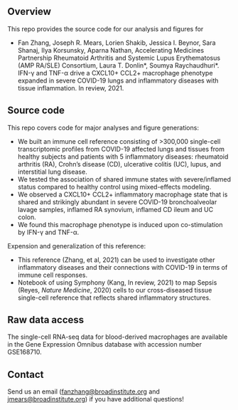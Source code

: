 ## Overview
This repo provides the source code for our analysis and figures for 

- Fan Zhang, Joseph R. Mears, Lorien Shakib, Jessica I. Beynor, Sara Shanaj, Ilya Korsunsky, Aparna Nathan, Accelerating Medicines Partnership Rheumatoid Arthritis and Systemic Lupus Erythematosus (AMP RA/SLE) Consortium, Laura T. Donlin*, Soumya Raychaudhuri*. IFN-γ and TNF-α drive a CXCL10+ CCL2+ macrophage phenotype expanded in severe COVID-19 lungs and inflammatory diseases with tissue inflammation. In review, 2021.

## Source code 

This repo covers code for major analyses and figure generations:
 - We built an immune cell reference consisting of >300,000 single-cell transcriptomic profiles from COVID-19 affected lungs and tissues from healthy subjects and patients with 5 inflammatory diseases: rheumatoid arthritis (RA), Crohn’s disease (CD), ulcerative colitis (UC), lupus, and interstitial lung disease. 
 - We tested the association of shared immune states with severe/inflamed status compared to healthy control using mixed-effects modeling. 
 - We observed a CXCL10+ CCL2+ inflammatory macrophage state that is shared and strikingly abundant in severe COVID-19 bronchoalveolar lavage samples, inflamed RA synovium, inflamed CD ileum and UC colon. 
 - We found this macrophage phenotype is induced upon co-stimulation by IFN-γ and TNF-α.
 
 Expension and generalization of this reference:
 - This reference (Zhang, et al, 2021) can be used to investigate other inflammatory diseases and their connections with COVID-19 in terms of immune cell responses. 
 - Notebook of using Symphony (Kang, In review, 2021) to map Sepsis (Reyes, *Nature Medicine*, 2020) cells to our cross-diseased tissue single-cell reference that reflects shared inflammatory structures.


## Raw data access
The single-cell RNA-seq data for blood-derived macrophages are available in the Gene Expression Omnibus database with accession number GSE168710.

## Contact
Send us an email (fanzhang@broadinstitute.org and jmears@broadinstitute.org) if you have additional questions!
